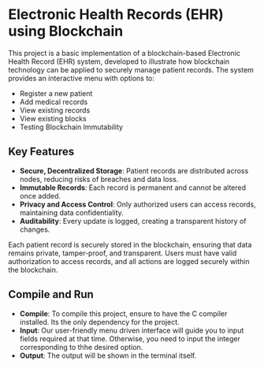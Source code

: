 # Electronic Health Records (EHR) using Blockchain

This project is a basic implementation of a blockchain-based Electronic Health Record (EHR) system, developed to illustrate how blockchain technology can be applied to securely manage patient records. The system provides an interactive menu with options to:

- Register a new patient
- Add medical records
- View existing records
- View existing blocks
- Testing Blockchain Immutability

## Key Features

- **Secure, Decentralized Storage**: Patient records are distributed across nodes, reducing risks of breaches and data loss.
- **Immutable Records**: Each record is permanent and cannot be altered once added.
- **Privacy and Access Control**: Only authorized users can access records, maintaining data confidentiality.
- **Auditability**: Every update is logged, creating a transparent history of changes.

Each patient record is securely stored in the blockchain, ensuring that data remains private, tamper-proof, and transparent. Users must have valid authorization to access records, and all actions are logged securely within the blockchain. 

## Compile and Run

- **Compile**: To compile this project, ensure to have the C compiler installed. Its the only dependency for the project.
- **Input**: Our user-friendly menu driven interface will guide you to input fields required at that time. Otherwise, you need to input the integer corresponding to thhe desired option.
- **Output**: The output will be shown in the terminal itself.
